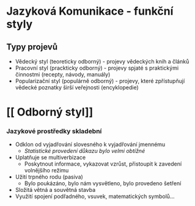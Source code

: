 # Jazyková Komunikace - funkční styly
## Typy projevů
- Vědecký styl (teoreticky odborný) - projevy vědeckých knih a článků
- Pracovní styl (prackticky odborný) - projevy spjaté s praktickými činnostmi (recepty, návody, manuály)
- Popularizační styl (populárně odborný) - projevy, které zpřístupňují vědecké poznatky širší veřejnosti (encyklopedie)

# [[ Odborný styl]]

### Jazykové prostředky skladební
- Odklon od vyjadřování slovesného k vyjadřování jmennému
	- *Statistické provedení důkazu bylo velmi obtížné*
- Uplatňuje se multiverbizace
	- Poskytnout informace, vykazovat vzrůst, přistoupit k zavedení volnějšího režimu
- Užití trpného rodu (pasiva)
	- Bylo poukázáno, bylo nám vysvětleno, bylo provedeno šetření
- Složitá větná a souvětná stavba
- Využití spojení podřadného, vsuvek, matematických symbolů...